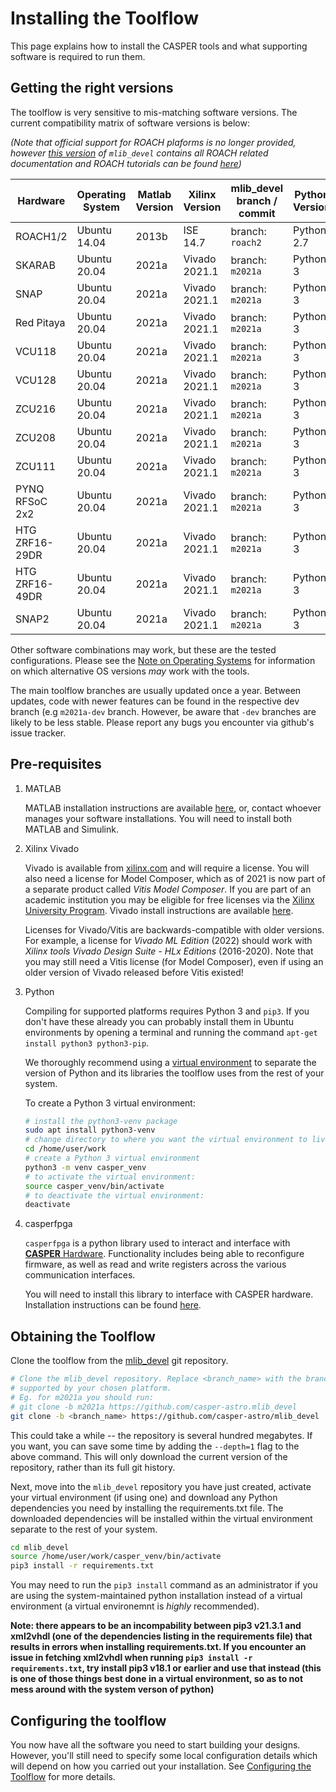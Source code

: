 # Installing the Toolflow

This page explains how to install the CASPER tools and what supporting software is required to run them.

## Getting the right versions

The toolflow is very sensitive to mis-matching software versions. The current compatibility matrix of software versions is below:

_(Note that official support for ROACH plaforms is no longer provided, however [this version](https://github.com/casper-astro/mlib_devel/tree/d77999047d2f0dc53e1c1e6e516e6ef3cdd45632/docs) of `mlib_devel` contains all ROACH related documentation and ROACH tutorials can be found [here](https://casper-tutorials.readthedocs.io/en/latest/tutorials/roach/tut_intro.html))_

|  Hardware      |   Operating System  |    Matlab Version  |    Xilinx Version  |    mlib_devel branch / commit   |  Python Version  |
|----------------|---------------------|--------------------|--------------------|---------------------------------|------------------|
|ROACH1/2        | Ubuntu 14.04        |  2013b             |  ISE 14.7          |  branch: `roach2`               |  Python 2.7      |
|SKARAB          | Ubuntu 20.04        |  2021a             |  Vivado 2021.1     |  branch: `m2021a`               |  Python 3        |
|SNAP            | Ubuntu 20.04        |  2021a             |  Vivado 2021.1     |  branch: `m2021a`               |  Python 3        |
|Red Pitaya      | Ubuntu 20.04        |  2021a             |  Vivado 2021.1     |  branch: `m2021a`               |  Python 3        |
|VCU118          | Ubuntu 20.04        |  2021a             |  Vivado 2021.1     |  branch: `m2021a`               |  Python 3        |
|VCU128          | Ubuntu 20.04        |  2021a             |  Vivado 2021.1     |  branch: `m2021a`               |  Python 3        |
|ZCU216          | Ubuntu 20.04        |  2021a             |  Vivado 2021.1     |  branch: `m2021a`               |  Python 3        |
|ZCU208          | Ubuntu 20.04        |  2021a             |  Vivado 2021.1     |  branch: `m2021a`               |  Python 3        |
|ZCU111          | Ubuntu 20.04        |  2021a             |  Vivado 2021.1     |  branch: `m2021a`               |  Python 3        |
|PYNQ RFSoC 2x2  | Ubuntu 20.04        |  2021a             |  Vivado 2021.1     |  branch: `m2021a`               |  Python 3        |
|HTG ZRF16-29DR  | Ubuntu 20.04        |  2021a             |  Vivado 2021.1     |  branch: `m2021a`               |  Python 3        |
|HTG ZRF16-49DR  | Ubuntu 20.04        |  2021a             |  Vivado 2021.1     |  branch: `m2021a`               |  Python 3        |
|SNAP2           | Ubuntu 20.04        |  2021a             |  Vivado 2021.1     |  branch: `m2021a`               |  Python 3        |

Other software combinations may work, but these are the tested configurations. Please see the [Note on Operating Systems](https://casper-toolflow.readthedocs.io/en/latest/index.html#a-note-on-operating-systems) for information on which alternative OS versions _may_ work with the tools.

The main toolflow branches are usually updated once a year. Between updates, code with newer features can be found in the respective dev branch (e.g `m2021a-dev` branch. However, be aware that `-dev`  branches are likely to be less stable. Please report any bugs you encounter via github's issue tracker.


## Pre-requisites

1. MATLAB

    MATLAB installation instructions are available [here](https://casper-toolflow.readthedocs.io/en/latest/src/How-to-install-Matlab.html), or, contact whoever manages your software installations.
    You will need to install both MATLAB and Simulink.

2. Xilinx Vivado

    Vivado is available from [xilinx.com](https://www.xilinx.com) and will require a license. You will also need a license for Model Composer, which as of 2021 is now part of a separate product called *Vitis Model Composer*. If you are part of an academic institution you may be eligible for free licenses via the [Xilinx University Program](https://www.xilinx.com/support/university.html).
    Vivado install instructions are available [here](https://casper-toolflow.readthedocs.io/en/latest/src/How-to-install-Xilinx-Vivado.html).
    
    Licenses for Vivado/Vitis are backwards-compatible with older versions. For example, a license for *Vivado ML Edition* (2022) should work with *Xilinx tools Vivado Design Suite - HLx Editions* (2016-2020). Note that you may still need a Vitis license (for Model Composer), even if using an older version of Vivado released before Vitis existed!

3. Python

    Compiling for supported platforms requires Python 3 and `pip3`. If you don't have these already you can probably install them in Ubuntu environments by opening a terminal and running the command `apt-get install python3 python3-pip`.

    We thoroughly recommend using a [virtual environment](https://packaging.python.org/guides/installing-using-pip-and-virtual-environments/#installing-virtualenv) to separate the version of Python and its libraries the toolflow uses from the rest of your system. 

    To create a Python 3 virtual environment:

    ```bash
    # install the python3-venv package
    sudo apt install python3-venv
    # change directory to where you want the virtual environment to live
    cd /home/user/work
    # create a Python 3 virtual environment
    python3 -m venv casper_venv
    # to activate the virtual environment:
    source casper_venv/bin/activate
    # to deactivate the virtual environment:
    deactivate
    ```
4. casperfpga
    
    `casperfpga` is a python library used to interact and interface with [**CASPER** Hardware](https://github.com/casper-astro/casper-hardware). Functionality includes being able to reconfigure firmware, as well as read and write registers across the various communication interfaces.

    You will need to install this library to interface with CASPER hardware. Installation instructions can be found [here](https://casper-toolflow.readthedocs.io/en/latest/src/How-to-install-casperfpga.html).

## Obtaining the Toolflow
Clone the toolflow from the [mlib_devel](https://github.com/casper-astro/mlib_devel) git repository. 

```bash
# Clone the mlib_devel repository. Replace <branch_name> with the branch
# supported by your chosen platform.
# Eg. for m2021a you should run:
# git clone -b m2021a https://github.com/casper-astro.mlib_devel
git clone -b <branch_name> https://github.com/casper-astro/mlib_devel
```

This could take a while -- the repository is several hundred megabytes. If you want, you can save some time by adding the `--depth=1` flag to the above command. This will only download the current version of the repository, rather than its full git history.

Next, move into the `mlib_devel` repository you have just created, activate your virtual environment (if using one) and download any Python dependencies you need by installing the requirements.txt file. The downloaded dependencies will be installed within the virtual environment separate to the rest of your system.

```bash
cd mlib_devel
source /home/user/work/casper_venv/bin/activate
pip3 install -r requirements.txt
```

You may need to run the `pip3 install` command as an administrator if you are using the system-maintained python installation instead of a virtual environment (a virtual environemnt is _highly_ recommended).

**Note: there appears to be an incompability between pip3 v21.3.1 and xml2vhdl (one of the dependencies listing in the requirements file) that results in errors when installing requirements.txt. If you encounter an issue in fetching xml2vhdl when running `pip3 install -r requirements.txt`, try install pip3 v18.1 or earlier and use that instead (this is one of those things best done in a virtual environment, so as to not mess around with the system verson of python)**  

## Configuring the toolflow

You now have all the software you need to start building your designs. However, you'll still need to specify some local configuration details which will depend on how you carried out your installation. See [Configuring the Toolflow](https://casper-toolflow.readthedocs.io/en/latest/src/Configuring-the-Toolflow.html) for more details.


